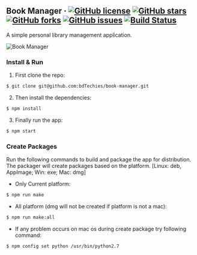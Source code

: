 ## Book Manager &middot; [![GitHub license](https://img.shields.io/github/license/bdTechies/book-manager.svg?style=popout)](https://github.com/bdTechies/book-manager/blob/master/LICENSE.md) [![GitHub stars](https://img.shields.io/github/stars/bdTechies/book-manager.svg?style=popout)](https://github.com/bdTechies/book-manager/stargazers) [![GitHub forks](https://img.shields.io/github/forks/bdTechies/book-manager.svg?style=popout)](https://github.com/bdTechies/book-manager/network) [![GitHub issues](https://img.shields.io/github/issues/bdTechies/book-manager.svg?style=popout)](https://github.com/bdTechies/book-manager/issues) [![Build Status](https://travis-ci.com/bdTechies/book-manager.svg?branch=master)](https://travis-ci.com/bdTechies/book-manager)

A simple personal library management application.

![Book Manager](https://cdn.rawgit.com/bdTechies/cdn/ae91723d02f6e5ba222da5a62315e628ff55df3e/images/book-manager-welcome-screen.png)

### Install & Run

1.  First clone the repo:

```bash
$ git clone git@github.com:bdTechies/book-manager.git
```

2.  Then install the dependencies:

```bash
$ npm install
```

3.  Finally run the app:

```bash
$ npm start
```

### Create Packages

Run the following commands to build and package the app for distribution. The packager will create packages based on the platform. [Linux: deb, AppImage; Win: exe; Mac: dmg]

- Only Current platform:

```bash
$ npm run make
```

- All platform (dmg will not be created if platform is not a mac):

```bash
$ npm run make:all
```

- If any problem occurs on mac os during create package try following command:
```bash
$ npm config set python /usr/bin/python2.7
```
